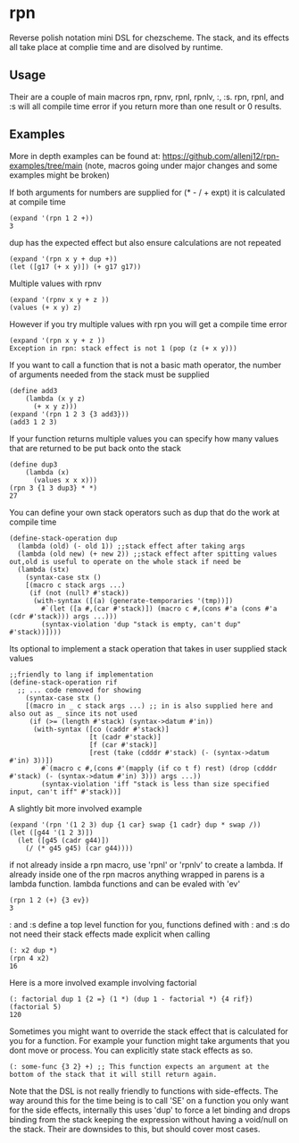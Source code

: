 # rpn
Reverse polish notation mini DSL for chezscheme. The stack, and its effects all take place at complie time and are disolved by runtime.

## Usage
Their are a couple of main macros rpn, rpnv, rpnl, rpnlv, :, :s. rpn, rpnl, and :s will all compile time error if you return more than one result or 0 results.

## Examples
More in depth examples can be found at: https://github.com/allenj12/rpn-examples/tree/main (note, macros going under major changes and some examples might be broken)

If both arguments for numbers are supplied for (* - / + expt) it is calculated at compile time
```
(expand '(rpn 1 2 +)) 
3
```
dup has the expected effect but also ensure calculations are not repeated
```
(expand '(rpn x y + dup +))
(let ([g17 (+ x y)]) (+ g17 g17))
```
Multiple values with rpnv
```
(expand '(rpnv x y + z ))
(values (+ x y) z)
```
However if you try multiple values with rpn you will get a compile time error
```
(expand '(rpn x y + z ))
Exception in rpn: stack effect is not 1 (pop (z (+ x y)))
```
If you want to call a function that is not a basic math operator, the number of arguments needed from the stack must be supplied
```
(define add3
    (lambda (x y z)
      (+ x y z)))
(expand '(rpn 1 2 3 {3 add3}))
(add3 1 2 3)
```
If your function returns multiple values you can specify how many values that are returned to be put back onto the stack
```
(define dup3
    (lambda (x)
      (values x x x)))
(rpn 3 {1 3 dup3} * *)
27
```
You can define your own stack operators such as dup that do the work at compile time
```
(define-stack-operation dup
  (lambda (old) (- old 1)) ;;stack effect after taking args
  (lambda (old new) (+ new 2)) ;;stack effect after spitting values out,old is useful to operate on the whole stack if need be
  (lambda (stx)
    (syntax-case stx ()
    [(macro c stack args ...)
     (if (not (null? #'stack))
      (with-syntax ([(a) (generate-temporaries '(tmp))])
        #`(let ([a #,(car #'stack)]) (macro c #,(cons #'a (cons #'a (cdr #'stack))) args ...)))
        (syntax-violation 'dup "stack is empty, can't dup" #'stack))])))
```
Its optional to implement a stack operation that takes in user supplied stack values
```
;;friendly to lang if implementation
(define-stack-operation rif
  ;; ... code removed for showing
    (syntax-case stx ()
    [(macro in _ c stack args ...) ;; in is also supplied here and also out as _ since its not used
     (if (>= (length #'stack) (syntax->datum #'in))
      (with-syntax ([co (caddr #'stack)]
                    [t (cadr #'stack)]
                    [f (car #'stack)]
                    [rest (take (cdddr #'stack) (- (syntax->datum #'in) 3))])
        #`(macro c #,(cons #'(mapply (if co t f) rest) (drop (cdddr #'stack) (- (syntax->datum #'in) 3))) args ...))
        (syntax-violation 'iff "stack is less than size specified input, can't iff" #'stack))]
```
A slightly bit more involved example
```
(expand '(rpn '(1 2 3) dup {1 car} swap {1 cadr} dup * swap /))
(let ([g44 '(1 2 3)])
  (let ([g45 (cadr g44)])
    (/ (* g45 g45) (car g44))))
  ```
if not already inside a rpn macro, use 'rpnl' or 'rpnlv' to create a lambda. If already inside one of the rpn macros anything wrapped in parens is a lambda function. lambda functions and can be evaled with 'ev'
```
(rpn 1 2 (+) {3 ev})
3
```
: and :s define a top level function for you, functions defined with : and :s do not need their stack effects made explicit when calling
```
(: x2 dup *)
(rpn 4 x2)
16
```
Here is a more involved example involving factorial
```
(: factorial dup 1 {2 =} (1 *) (dup 1 - factorial *) {4 rif})
(factorial 5)
120
```
Sometimes you might want to override the stack effect that is calculated for you for a function. For example your function might take arguments that you dont move or process. You can explicitly state stack effects as so.
```
(: some-func {3 2} +) ;; This function expects an argument at the bottom of the stack that it will still return again.
```
Note that the DSL is not really friendly to functions with side-effects. The way around this for the time being is to call 'SE' on a function you only want for the side effects, internally this uses 'dup' to force a let binding and drops binding from the stack keeping the expression without having a void/null on the stack. Their are downsides to this, but should cover most cases.
